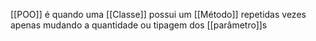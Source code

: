 [[POO]]
é quando uma [[Classe]] possui um [[Método]] repetidas vezes apenas mudando a quantidade ou tipagem dos [[parâmetro]]s 